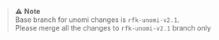 > ⚠️ **Note**  
> Base branch for unomi changes is `rfk-unomi-v2.1`.  
> Please merge all the changes to `rfk-unomi-v2.1` branch only